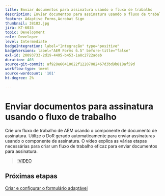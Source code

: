 ```yaml
---
title: Enviar documentos para assinatura usando o fluxo de trabalho
description: Enviar documentos para assinatura usando o fluxo de trabalho. Crie um fluxo de trabalho de AEM usando o componente de documento de assinatura. Utilize o DoR gerado automaticamente para enviar assinaturas usando o componente de assinatura. O vídeo explica as várias etapas necessárias para criar um fluxo de trabalho eficaz para enviar documentos para assinatura.
feature: Adaptive Forms,Acrobat Sign
thumbnail: 38182.jpg
jira: KT-6035
topic: Development
role: Developer
level: Intermediate
badgeIntegration: label="Integração" type="positive"
badgeVersions: label="AEM Forms 6.5" before-title="false"
exl-id: 20093733-2d19-4405-b453-1a8c2722adeb
duration: 403
source-git-commit: af928e60410022f12207082467d3bd9b818af59d
workflow-type: tm+mt
source-wordcount: '101'
ht-degree: 2%

---
```


# Enviar documentos para assinatura usando o fluxo de trabalho

Crie um fluxo de trabalho de AEM usando o componente de documento de assinatura. Utilize o DoR gerado automaticamente para enviar assinaturas usando o componente de assinatura.
O vídeo explica as várias etapas necessárias para criar um fluxo de trabalho eficaz para enviar documentos para assinatura.

>[!VIDEO](https://video.tv.adobe.com/v/38182?quality=12&learn=on)

## Próximas etapas

[Criar e configurar o formulário adaptável](./create-and-configure-adaptive-form.md)